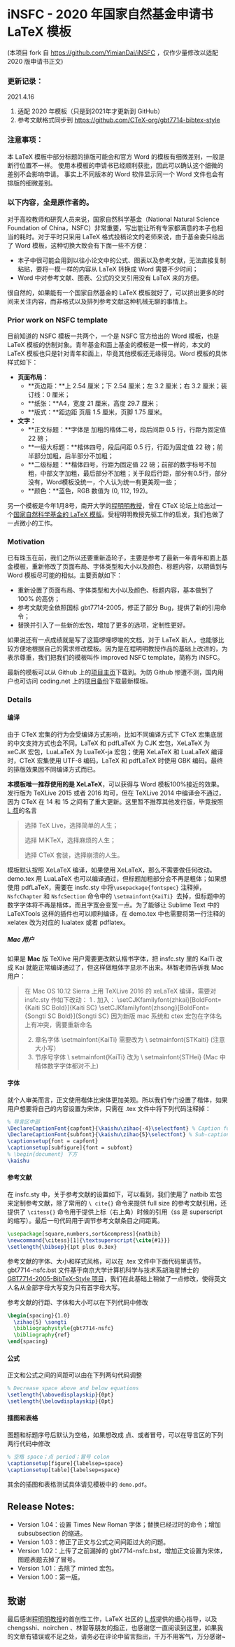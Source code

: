 # iNSFC - 2020 年国家自然基金申请书 LaTeX 模板

(本项目 fork 自 https://github.com/YimianDai/iNSFC ，仅作少量修改以适配 2020 版申请书正文)

### 更新记录：
2021.4.16
1. 适配 2020 年模板（只是到2021年才更新到 GitHub）
2. 参考文献格式同步到 https://github.com/CTeX-org/gbt7714-bibtex-style

### 注意事项：
本 LaTeX 模板中部分标题的排版可能会和官方 Word 的模板有细微差别，一般是断行位置不一样。
使用本模板的申请书已经顺利获批，因此可以确认这个细微的差别不会影响申请。
事实上不同版本的 Word 软件显示同一个 Word 文件也会有排版的细微差别。

### 以下内容，全是原作者的。

对于高校教师和研究人员来说，国家自然科学基金（National Natural Science Foundation of China，NSFC）非常重要，写出能让所有专家都满意的本子也相当的耗时。对于平时只采用 LaTeX 格式投稿论文的老师来说，由于基金委只给出了 Word 模板，这种切换大致会有下面一些不方便：

+ 本子中很可能会用到以往小论文中的公式、图表以及参考文献，无法直接复制粘贴，要将一模一样的内容从 LaTeX 转换成 Word 需要不少时间；
+ Word 中对参考文献、图表、公式的交叉引用没有 LaTeX 来的方便。

很自然的，如果能有一个国家自然基金的 LaTeX 模板就好了，可以挤出更多的时间来关注内容，而非格式以及排列参考文献这种机械无聊的事情上。

### Prior work on NSFC template

目前知道的 NSFC 模板一共两个，一个是 NSFC 官方给出的 Word 模板，也是LaTeX 模板的仿制对象。青年基金和面上基金的模板是一模一样的，本文的 LaTeX 模板也只是针对青年和面上，毕竟其他模板还无缘得见。Word 模板的具体样式如下：

+ **页面布局：**
  + **页边距：**上 2.54 厘米；下 2.54 厘米；左 3.2 厘米；右 3.2 厘米；装订线：0 厘米；
  + **纸张：**A4，宽度 21 厘米，高度 29.7 厘米；
  + **版式：**距边距 页眉 1.5 厘米，页脚 1.75 厘米。
+ **文字：**
  + **正文标题：**字体是 加粗的楷体二号，段后间距 0.5 行，行距为固定值 22 磅；
  + **一级大标题：**楷体四号，段后间距 0.5 行，行距为固定值 22 磅；前半部分加粗，后半部分不加粗；
  + **二级标题：**楷体四号，行距为固定值 22 磅；前部的数字标号不加粗，中部文字加粗，最后部分不加粗；关于段后行距，部分有0.5行，部分没有，Word模板没统一，个人认为统一有更美观一些；
  + **颜色：**蓝色，RGB 数值为 (0, 112, 192)。

另一个模板是今年1月8号，南开大学的[程明明教授](http://mmcheng.net)，曾在 CTeX 论坛上给出过一个[国家自然科学基金的 LaTeX 模版](http://www.latexstudio.net/archives/9308)。受程明明教授先驱工作的启发，我们也做了一点微小的工作。

### Motivation

已有珠玉在前，我们之所以还要重新造轮子，主要是参考了最新一年青年和面上基金模板，重新修改了页面布局、字体类型和大小以及颜色、标题内容，以期做到与 Word 模板尽可能的相似。主要贡献如下：

+ 重新设置了页面布局、字体类型和大小以及颜色、标题内容，基本做到了100\% 的高仿；
+ 参考文献完全依照国标 gbt7714-2005，修正了部分 Bug，提供了新的引用命令；
+ 替换并引入了一些新的宏包，增加了更多的选项，定制性更好。

如果说还有一点成绩就是写了这篇啰哩啰唆的文档，对于 LaTeX 新人，也能够比较方便地根据自己的需求修改模板。因为是在程明明教授作品的基础上改进的，为表示尊重，我们把我们的模板叫作 improved NSFC template，简称为 iNSFC。

最新的模板可以从 Github 上的[项目主页](https://github.com/YimianDai/iNSFC)下载到。为防 Github 惨遭不测，国内用户也可访问 coding.net 上的[项目备份](https://coding.net/u/YimianDai/p/iNSFC/git)下载最新模板。

### Details

#### 编译

由于 CTeX 宏集的行为会受编译方式影响，比如不同编译方式下 CTeX 宏集底层的中文支持方式也会不同。LaTeX 和 pdfLaTeX 为 CJK 宏包，XeLaTeX 为 xeCJK 宏包，LuaLaTeX 为 LuaTeX-ja 宏包；使用 XeLaTeX 和 LuaLaTeX 编译时，CTeX 宏集使用 UTF-8 编码，LaTeX 和 pdfLaTeX 时使用 GBK 编码。最终的排版效果因不同编译方式而已。

**本模板唯一推荐使用的是 XeLaTeX**，可以获得与 Word 模板100%接近的效果。发行版为 TeXLive 2015 或者 2016 均可，但在 TeXLive 2014 中编译会不通过，因为 CTeX 在 14 和 15 之间有了重大更新。这里暂不推荐其他发行版，毕竟按照 [L 叔](http://liam0205.me/)的名言

> 选择 TeX Live，选择简单的人生；
>
> 选择 MiKTeX，选择麻烦的人生；
>
> 选择 CTeX 套装，选择崩溃的人生。

模板默认按照 XeLaTeX 编译，如果使用 XeLaTeX，那么不需要做任何改动。demo.tex 用 LuaLaTeX 也可以编译通过，但标题加粗部分会不再是粗体；如果想使用 pdfLaTeX，需要在 insfc.sty 中将`\usepackage{fontspec}` 注释掉，`NsfcChapter` 和 `NsfcSection` 命令中的 `\setmainfont{KaiTi} `去掉，但标题中的数字字体将不再是楷体，而且字宽会变宽一点。为了能够让 Sublime Text 中的 LaTeXTools 这样的插件也可以顺利编译，在 demo.tex 中也需要将第一行注释的 xelatex 改为对应的 lualatex 或者 pdflatex。

##### Mac 用户

如果是 **Mac** 版 TeXlive 用户需要更改默认楷书字体，把 insfc.sty 里的 KaiTi 改成 Kai 就能正常编译通过了，但这样做粗体字显示不出来。林智老师告诉我 Mac 用户：

> 在 Mac OS 10.12 Sierra 上用 TeXLive 2016 的 xeLaTeX 编译，需要对 insfc.sty 作如下改动：
> 1 . 加入：
> \setCJKfamilyfont{zhkai}[BoldFont={Kaiti SC Bold}]{Kaiti SC}
> \setCJKfamilyfont{zhsong}[BoldFont={Songti SC Bold}]{Songti SC}
> 因为新版 mac 系统和 ctex 宏包在字体名上有冲突，需要重新命名
>
> 2. 章名字体 \setmainfont{KaiTi} 需要改为 \ setmainfont{STKaiti} (注意大小写）
> 3. 节序号字体 \ setmainfont{KaiTi} 改为 \ setmainfont{STHei} (Mac 中楷体数字字体都对不上)

#### 字体

就个人审美而言，正文使用楷体比宋体更加美观。所以我们专门设置了楷体，如果用户想要将自己的内容设置为宋体，只需在 .tex 文件中将下列代码注释掉：

```latex
% 导言区中部
\DeclareCaptionFont{capfont}{\kaishu\zihao{-4}\selectfont} % Caption font
\DeclareCaptionFont{subfont}{\kaishu\zihao{5}\selectfont} % Sub-caption font
\captionsetup{font = capfont}
\captionsetup[subfigure]{font = subfont}
% \begin{document} 下方
\kaishu
```

#### 参考文献

在 insfc.sty 中，关于参考文献的设置如下，可以看到，我们使用了 natbib 宏包来定制参考文献，除了常用的 `\ cite{}` 命令来提供 full size 的参考文献引用，还提供了 `\citess{}` 命令用于提供上标（右上角）时候的引用（ss 是 superscript 的缩写）。最后一句代码用于调节参考文献条目之间距离。

```latex
\usepackage[square,numbers,sort&compress]{natbib}
\newcommand{\citess}[1]{\textsuperscript{\cite{#1}}}
\setlength{\bibsep}{1pt plus 0.3ex}
```

参考文献的字体、大小和样式风格，可以在 .tex 文件中下面代码里调节。gbt7714-nsfc.bst 文件基于南京大学计算机科学与技术系胡海星博士的 [GBT7714-2005-BibTeX-Style 项目](https://github.com/Haixing-Hu/GBT7714-2005-BibTeX-Style)，我们在此基础上稍做了一点修改，使得英文人名从全部字母大写变为只有首字母大写。

参考文献的行距、字体和大小可以在下列代码中修改

```latex
\begin{spacing}{1.0}
  \zihao{5} \songti
  \bibliographystyle{gbt7714-nsfc}
  \bibliography{ref}
\end{spacing}
```

#### 公式

正文和公式之间的间距可以由在下列两句代码调整

```latex
% Decrease space above and below equations
\setlength{\abovedisplayskip}{0pt}
\setlength{\belowdisplayskip}{0pt}
```

#### 插图和表格

图题和标题序号后默认为空格，如果想改成 点、或者冒号，可以在导言区的下列两行代码中修改

```latex
% 空格 space；点 period；冒号 colon
\captionsetup[figure]{labelsep=space}
\captionsetup[table]{labelsep=space}
```

其余的插图和表格测试具体请见模板中的 `demo.pdf`。

## Release Notes:
+ Version 1.04：设置 Times New Roman 字体；替换已经过时的命令；增加 subsubsection 的缩进。
+ Version 1.03：修正了正文与公式之间间距过大的问题。
+ Version 1.02：上传了之前漏掉的 gbt7714-nsfc.bst，增加正文设置为宋体，图题表题去掉了冒号。
+ Version 1.01：去除了 minted 宏包。
+ Version 1.00：第一版。

## 致谢

最后感谢[程明明教授](http://mmcheng.net)的首创性工作，LaTeX 社区的 [L 叔](http://liam0205.me/)提供的细心指导，以及 chengsshi、noirchen 、林智等朋友的指正，也感谢您一直阅读到这里，如果我的文章有错误或不足之处，请务必在评论中留言指出，千万不用客气，万分感谢~
